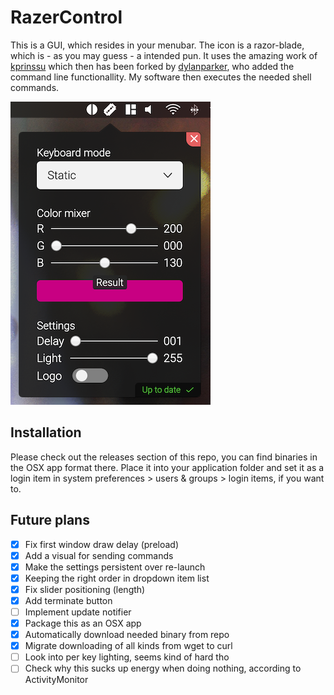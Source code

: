 # RazerControl

This is a GUI, which resides in your menubar. The icon is a razor-blade, which is - as you may guess - a intended pun. It uses the amazing work of [kprinssu](https://github.com/kprinssu/osx-razer-blade) which then has been forked by [dylanparker](https://github.com/dylanparker/osx-razer-led), who added the command line functionallity. My software then executes the needed shell commands.

![User Interface](readme_images/userinterface.png)

## Installation

Please check out the releases section of this repo, you can find binaries in the OSX app format there. Place it into your application folder and set it as a login item in system preferences > users & groups > login items, if you want to.

## Future plans

- [x] Fix first window draw delay (preload)
- [x] Add a visual for sending commands
- [x] Make the settings persistent over re-launch
- [x] Keeping the right order in dropdown item list
- [x] Fix slider positioning (length)
- [x] Add terminate button
- [ ] Implement update notifier
- [x] Package this as an OSX app
- [x] Automatically download needed binary from repo
- [x] Migrate downloading of all kinds from wget to curl
- [ ] Look into per key lighting, seems kind of hard tho
- [ ] Check why this sucks up energy when doing nothing, according to ActivityMonitor
